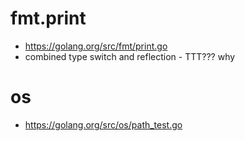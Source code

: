 # fmt.print
* https://golang.org/src/fmt/print.go
* combined type switch and reflection - TTT??? why

# os
* https://golang.org/src/os/path_test.go
